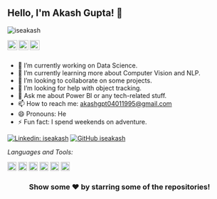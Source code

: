 ## Hello, I'm Akash Gupta! 👋

<p align="left"> <img src="https://komarev.com/ghpvc/?username=iseakash&label=Views&color=blue&style=plastic" alt="iseakash" /> </p>

<a href="https://linkedin.com/in/iseakash">
  <img align="left" alt="Akash's Linkdein" width="22px" src="https://media-exp1.licdn.com/dms/image/C4D0BAQGyOWvr4W0Pow/company-logo_200_200/0/1590003577120?e=2159024400&v=beta&t=CtsDFVp0TAdwyg73A8F82MohzKpAQy-pUGA13atPG6A" />
</a>
<a href="https://github.com/iseakash">
  <img align="left" alt="Akash's Github" width="22px" src="https://encrypted-tbn0.gstatic.com/images?q=tbn:ANd9GcTet4aJt18bB-nslsyvF5H6nMxg2Ey40dgzanQRGF0vXx8CKWtbXgwd6JdORT2QqtpzUUs&usqp=CAU" />
</a>
<a href="https://t.me/iseakash">
  <img align="left" alt="Akash's Telegram" width="22px" src="https://upload.wikimedia.org/wikipedia/commons/thumb/8/83/Telegram_2019_Logo.svg/1200px-Telegram_2019_Logo.svg.png" />
</a>

<br/>
<br/>


- 🔭 I’m currently working on Data Science.
- 🌱 I’m currently learning more about Computer Vision and NLP.
- 👯 I’m looking to collaborate on some projects.
- 🤔 I’m looking for help with object tracking.
- 💬 Ask me about Power BI or any tech-related stuff.
- 📫 How to reach me: akashgpt04011995@gmail.com
- 😄 Pronouns: He
- ⚡ Fun fact: I spend weekends on adventure.

[![Linkedin: iseakash](https://img.shields.io/badge/-iseakash-blue?style=flat-square&logo=Linkedin&logoColor=white&link=https://linkedin.com/in/iseakash/)](https://linkedin.com/in/iseakash/)
[![GitHub iseakash](https://img.shields.io/github/followers/iseakash?label=follow&style=social)](https://github.com/iseakash)


*Languages and Tools:*  

<code><img height="20" src="https://www.gstatic.com/devrel-devsite/prod/v777b98ff1be68f1af7b3b25f83928f30c18a7dbd2a5bebb30a0e65cbbadfd895/tensorflow/images/lockup.svg?dcb_=0.2589011531342629"></code>
<code><img height="20" src="https://miro.medium.com/max/1200/1*4br4WmxNo0jkcsY796jGDQ.jpeg"></code>
<code><img height="20" src="https://seeklogo.com/images/Q/qt-small-logo-E980A7F727-seeklogo.com.png"></code>
<code><img height="20" src="https://engineering.fb.com/wp-content/uploads/2016/05/2000px-Python-logo-notext.svg_.png"></code>
<code><img height="20" src="https://upload.wikimedia.org/wikipedia/en/c/cd/Anaconda_Logo.png"></code>
<code><img height="20" src="https://upload.wikimedia.org/wikipedia/commons/thumb/1/1d/PyCharm_Icon.svg/1200px-PyCharm_Icon.svg.png"></code>

<div align="center">

### Show some ❤️ by starring some of the repositories!

</div>
